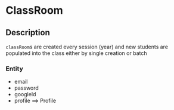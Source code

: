 # ClassRoom

## Description

`classRoom`s are created every session (year) and new students are populated into the class either by single creation or batch

### Entity

- email
- password
- googleId
- profile ==> Profile

